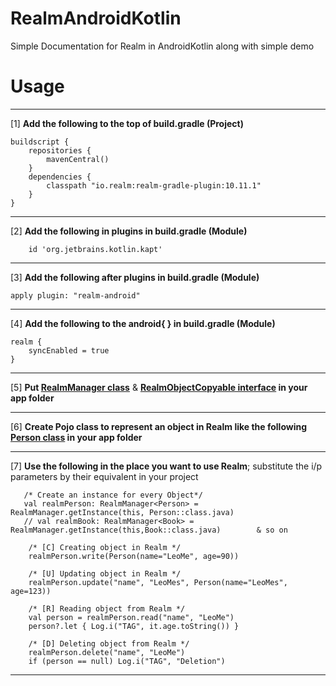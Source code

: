 # RealmAndroidKotlin
Simple Documentation for Realm in AndroidKotlin along with simple demo

# **Usage**
***
[1] **Add the following to the top of build.gradle (Project)**


    buildscript {
        repositories {
            mavenCentral()
        }
        dependencies {
            classpath "io.realm:realm-gradle-plugin:10.11.1"
        }
    }
***

[2] **Add the following in plugins in build.gradle (Module)**

        id 'org.jetbrains.kotlin.kapt'
***

[3] **Add the following after plugins in build.gradle (Module)**

    apply plugin: "realm-android" 
***

[4] **Add the following to the android{ } in build.gradle (Module)**

    realm {
        syncEnabled = true 
    }
***

[5] **Put [RealmManager class](https://github.com/mossssama/RealmAndroidKotlin/blob/main/app/src/main/java/com/example/realmdemo/realm/RealmManager.kt)**
 & **[RealmObjectCopyable interface](https://github.com/mossssama/RealmAndroidKotlin/blob/main/app/src/main/java/com/example/realmdemo/realm/RealmObjectCopyable.kt) in your app folder**

***

[6] **Create Pojo class to represent an object in Realm like the following [Person class](https://github.com/mossssama/RealmAndroidKotlin/blob/main/app/src/main/java/com/example/realmdemo/realmPojo/Person.kt) in your app folder**

***
[7] **Use the following in the place you want to use Realm**; substitute the i/p parameters by their equivalent in your project

       /* Create an instance for every Object*/
       val realmPerson: RealmManager<Person> = RealmManager.getInstance(this, Person::class.java)
       // val realmBook: RealmManager<Book> = RealmManager.getInstance(this,Book::class.java)        & so on

        /* [C] Creating object in Realm */
        realmPerson.write(Person(name="LeoMe", age=90))

        /* [U] Updating object in Realm */
        realmPerson.update("name", "LeoMes", Person(name="LeoMes", age=123))

        /* [R] Reading object from Realm */
        val person = realmPerson.read("name", "LeoMe")
        person?.let { Log.i("TAG", it.age.toString()) }

        /* [D] Deleting object from Realm */
        realmPerson.delete("name", "LeoMe")
        if (person == null) Log.i("TAG", "Deletion")
- - - - 
